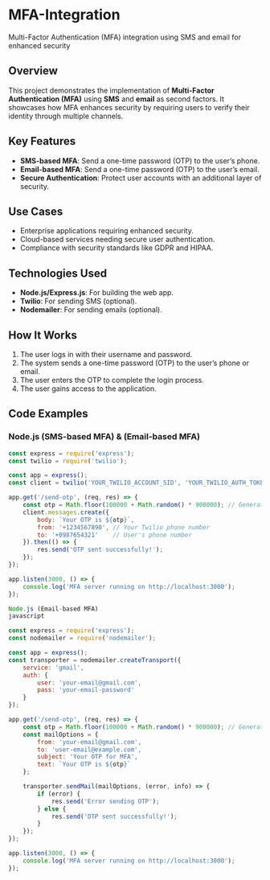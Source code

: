 # MFA-Integration
Multi-Factor Authentication (MFA) integration using SMS and email for enhanced security

## Overview
This project demonstrates the implementation of **Multi-Factor Authentication (MFA)** using **SMS** and **email** as second factors. It showcases how MFA enhances security by requiring users to verify their identity through multiple channels.

## Key Features
- **SMS-based MFA**: Send a one-time password (OTP) to the user’s phone.
- **Email-based MFA**: Send a one-time password (OTP) to the user’s email.
- **Secure Authentication**: Protect user accounts with an additional layer of security.

## Use Cases
- Enterprise applications requiring enhanced security.
- Cloud-based services needing secure user authentication.
- Compliance with security standards like GDPR and HIPAA.

## Technologies Used
- **Node.js/Express.js**: For building the web app.
- **Twilio**: For sending SMS (optional).
- **Nodemailer**: For sending emails (optional).

## How It Works
1. The user logs in with their username and password.
2. The system sends a one-time password (OTP) to the user’s phone or email.
3. The user enters the OTP to complete the login process.
4. The user gains access to the application.

## Code Examples

### Node.js (SMS-based MFA) & (Email-based MFA)
```javascript
const express = require('express');
const twilio = require('twilio');

const app = express();
const client = twilio('YOUR_TWILIO_ACCOUNT_SID', 'YOUR_TWILIO_AUTH_TOKEN');

app.get('/send-otp', (req, res) => {
    const otp = Math.floor(100000 + Math.random() * 900000); // Generate a 6-digit OTP
    client.messages.create({
        body: `Your OTP is ${otp}`,
        from: '+1234567890', // Your Twilio phone number
        to: '+0987654321'    // User's phone number
    }).then(() => {
        res.send('OTP sent successfully!');
    });
});

app.listen(3000, () => {
    console.log('MFA server running on http://localhost:3000');
});

Node.js (Email-based MFA)
javascript

const express = require('express');
const nodemailer = require('nodemailer');

const app = express();
const transporter = nodemailer.createTransport({
    service: 'gmail',
    auth: {
        user: 'your-email@gmail.com',
        pass: 'your-email-password'
    }
});

app.get('/send-otp', (req, res) => {
    const otp = Math.floor(100000 + Math.random() * 900000); // Generate a 6-digit OTP
    const mailOptions = {
        from: 'your-email@gmail.com',
        to: 'user-email@example.com',
        subject: 'Your OTP for MFA',
        text: `Your OTP is ${otp}`
    };

    transporter.sendMail(mailOptions, (error, info) => {
        if (error) {
            res.send('Error sending OTP');
        } else {
            res.send('OTP sent successfully!');
        }
    });
});

app.listen(3000, () => {
    console.log('MFA server running on http://localhost:3000');
});

